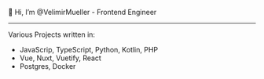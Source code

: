 👋 Hi, I’m @VelimirMueller - Frontend Engineer
____

Various Projects written in:
- JavaScrip, TypeScript, Python, Kotlin, PHP
- Vue, Nuxt, Vuetify, React
- Postgres, Docker
 
<!---
VelimirMueller/VelimirMueller is a ✨ special ✨ repository because its `README.md` (this file) appears on your GitHub profile.
You can click the Preview link to take a look at your changes.
--->
